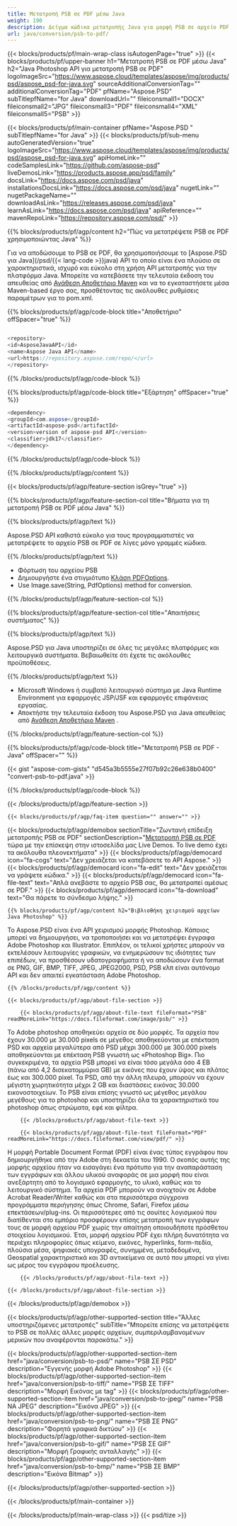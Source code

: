 ```yaml
---
title: Μετατροπή PSB σε PDF μέσω Java
weight: 190
description: Δείγμα κώδικα μετατροπής Java για μορφή PSB σε αρχείο PDF. Χρησιμοποιήστε αυτό το παράδειγμα κώδικα για να μετατρέψετε το PSB σε PDF σε οποιαδήποτε εφαρμογή Web ή Desktop Java.
url: java/conversion/psb-to-pdf/
---
```


{{< blocks/products/pf/main-wrap-class isAutogenPage="true" >}}
{{< blocks/products/pf/upper-banner h1="Μετατροπή PSB σε PDF μέσω Java" h2="Java Photoshop API για μετατροπή PSB σε PDF" logoImageSrc="https://www.aspose.cloud/templates/aspose/img/products/psd/aspose_psd-for-java.svg" sourceAdditionalConversionTag="" additionalConversionTag="PDF" pfName="Aspose.PSD" subTitlepfName="for Java" downloadUrl="" fileiconsmall1="DOCX" fileiconsmall2="JPG" fileiconsmall3="PDF" fileiconsmall4="XML" fileiconsmall5="PSB" >}}

{{< blocks/products/pf/main-container pfName="Aspose.PSD " subTitlepfName="for Java" >}}
{{< blocks/products/pf/sub-menu autoGeneratedVersion="true" logoImageSrc="https://www.aspose.cloud/templates/aspose/img/products/psd/aspose_psd-for-java.svg" apiHomeLink="" codeSamplesLink="https://github.com/aspose-psd" liveDemosLink="https://products.aspose.app/psd/family" docsLink="https://docs.aspose.com/psd/java" installationsDocsLink="https://docs.aspose.com/psd/java" nugetLink="" nugetPackageName="" downloadAsLink="https://releases.aspose.com/psd/java" learnAsLink="https://docs.aspose.com/psd/java" apiReference="" mavenRepoLink="https://repository.aspose.com/psd/" >}}

{{% blocks/products/pf/agp/content h2="Πώς να μετατρέψετε PSB σε PDF χρησιμοποιώντας Java" %}}

 Για να αποδώσουμε το PSB σε PDF, θα χρησιμοποιήσουμε το
 [Aspose.PSD για Java](/psd/{{< lang-code >}}java) 
 API το οποίο είναι ένα πλούσιο σε χαρακτηριστικά, ισχυρό και εύκολο στη χρήση API μετατροπής για την πλατφόρμα Java. Μπορείτε να κατεβάσετε την τελευταία έκδοση του απευθείας από
 [Ανάθεση Αποθετήριο Maven](https://repository.aspose.com/psd/) 
 και να το εγκαταστήσετε μέσα Maven-based έργο σας, προσθέτοντας τις ακόλουθες ρυθμίσεις παραμέτρων για το pom.xml.

{{% blocks/products/pf/agp/code-block title="Αποθετήριο" offSpacer="true" %}}

```cs

<repository>
<id>AsposeJavaAPI</id>
<name>Aspose Java API</name>
<url>https://repository.aspose.com/repo/</url>
</repository>

```

{{% /blocks/products/pf/agp/code-block %}}

{{% blocks/products/pf/agp/code-block title="Εξάρτηση" offSpacer="true" %}}

```cs
<dependency>
<groupId>com.aspose</groupId>
<artifactId>aspose-psd</artifactId>
<version>version of aspose-psd API</version>
<classifier>jdk17</classifier>
</dependency>

```

{{% /blocks/products/pf/agp/code-block %}}

{{% /blocks/products/pf/agp/content %}}

{{< blocks/products/pf/agp/feature-section isGrey="true" >}}

{{% blocks/products/pf/agp/feature-section-col title="Βήματα για τη μετατροπή PSB σε PDF μέσω Java" %}}

{{% blocks/products/pf/agp/text %}}

 Aspose.PSD API καθιστά εύκολο για τους προγραμματιστές να μετατρέψετε το αρχείο PSB σε PDF σε λίγες μόνο γραμμές κώδικα.

{{% /blocks/products/pf/agp/text %}}

- Φόρτωση του αρχείου PSB
- Δημιουργήστε ένα στιγμιότυπο [Κλάση PDFOptions](https://apireference.aspose.com/psd/java/com.aspose.psd.imageoptions/PdfOptions).
- Use Image.save(String, PdfOptions) method for conversion.

{{% /blocks/products/pf/agp/feature-section-col %}}

{{% blocks/products/pf/agp/feature-section-col title="Απαιτήσεις συστήματος" %}}

{{% blocks/products/pf/agp/text %}}

 Aspose.PSD για Java υποστηρίζει σε όλες τις μεγάλες πλατφόρμες και λειτουργικά συστήματα. Βεβαιωθείτε ότι έχετε τις ακόλουθες προϋποθέσεις.

{{% /blocks/products/pf/agp/text %}}

- Microsoft Windows ή συμβατό λειτουργικό σύστημα με Java Runtime Environment για εφαρμογές JSP/JSF και εφαρμογές επιφάνειας εργασίας.
- Αποκτήστε την τελευταία έκδοση του Aspose.PSD για Java απευθείας από
 [Ανάθεση Αποθετήριο Maven](https://repository.aspose.com/psd/)  .

{{% /blocks/products/pf/agp/feature-section-col %}}

{{% blocks/products/pf/agp/code-block title="Μετατροπή PSB σε PDF - Java" offSpacer="" %}}

{{< gist "aspose-com-gists" "d545a3b5555e27f07b92c26e638b0400" "convert-psb-to-pdf.java" >}}

{{% /blocks/products/pf/agp/code-block %}}

{{< /blocks/products/pf/agp/feature-section >}}

    {{< blocks/products/pf/agp/faq-item question="" answer="" >}}
 

<!-- aboutfile Starts -->

{{< blocks/products/pf/agp/demobox sectionTitle="Ζωντανή επίδειξη μετατροπής PSB σε PDF" sectionDescription="[Μετατροπή PSB σε PDF](https://products.aspose.app/psd/conversion/psb-to-pdf) τώρα με την επίσκεψη στην ιστοσελίδα μας Live Demos. Το live demo έχει τα ακόλουθα πλεονεκτήματα" >}}
        {{< blocks/products/pf/agp/democard icon="fa-cogs" text="Δεν χρειάζεται να κατεβάσετε το API Aspose." >}}
        {{< blocks/products/pf/agp/democard icon="fa-edit" text="Δεν χρειάζεται να γράψετε κώδικα." >}}
        {{< blocks/products/pf/agp/democard icon="fa-file-text" text="Απλά ανεβάστε το αρχείο PSB σας, θα μετατραπεί αμέσως σε PDF." >}}
        {{< blocks/products/pf/agp/democard icon="fa-download" text="Θα πάρετε το σύνδεσμο λήψης." >}}

    {{% blocks/products/pf/agp/content h2="Βιβλιοθήκη χειρισμού αρχείων Java Photoshop" %}}

 Το Aspose.PSD είναι ένα API χειρισμού μορφής Photoshop. Κάποιος μπορεί να δημιουργήσει, να τροποποιήσει και να μετατρέψει έγγραφα Adobe Photoshop και Illustrator. Επιπλέον, οι τελικοί χρήστες μπορούν να εκτελέσουν λειτουργίες γραφικών, να ενημερώσουν τις ιδιότητες των επιπέδων, να προσθέσουν υδατογραφήματα ή να αποδώσουν ένα format σε PNG, GIF, BMP, TIFF, JPEG, JPEG2000, PSD, PSB κλπ είναι αυτόνομο API και δεν απαιτεί εγκατάσταση Adobe Photoshop. 



    {{% /blocks/products/pf/agp/content %}}

    {{< blocks/products/pf/agp/about-file-section >}}

        {{< blocks/products/pf/agp/about-file-text fileFormat="PSB" readMoreLink="https://docs.fileformat.com/image/psb/" >}}

Το Adobe photoshop αποθηκεύει αρχεία σε δύο μορφές. Τα αρχεία που έχουν 30.000 με 30.000 pixels σε μέγεθος αποθηκεύονται με επέκταση PSD και αρχεία μεγαλύτερα από PSD μέχρι 300.000 με 300.000 pixels αποθηκεύονται με επέκταση PSB γνωστή ως «Photoshop Big». Πιο συγκεκριμένα, τα αρχεία PSB μπορεί να είναι τόσο μεγάλα όσο 4 EB (πάνω από 4,2 δισεκατομμύρια GB) με εικόνες που έχουν ύψος και πλάτος έως και 300.000 pixel. Τα PSD, από την άλλη πλευρά, μπορούν να έχουν μέγιστη χωρητικότητα μέχρι 2 GB και διαστάσεις εικόνας 30.000 εικονοστοιχείων. Το PSB είναι επίσης γνωστό ως μέγεθος μεγάλου μεγέθους για το photoshop και υποστηρίζει όλα τα χαρακτηριστικά του photoshop όπως στρώματα, εφέ και φίλτρα.


        {{< /blocks/products/pf/agp/about-file-text >}}

        {{< blocks/products/pf/agp/about-file-text fileFormat="PDF" readMoreLink="https://docs.fileformat.com/view/pdf/" >}}

Η μορφή Portable Document Format (PDF) είναι ένας τύπος εγγράφου που δημιουργήθηκε από την Adobe στη δεκαετία του 1990. Ο σκοπός αυτής της μορφής αρχείου ήταν να εισαγάγει ένα πρότυπο για την αναπαράσταση των εγγράφων και άλλου υλικού αναφοράς σε μια μορφή που είναι ανεξάρτητη από το λογισμικό εφαρμογής, το υλικό, καθώς και το λειτουργικό σύστημα. Τα αρχεία PDF μπορούν να ανοιχτούν σε Adobe Acrobat Reader/Writer καθώς και στα περισσότερα σύγχρονα προγράμματα περιήγησης όπως Chrome, Safari, Firefox μέσω επεκτάσεων/plug-ins. Οι περισσότερες από τις σουίτες λογισμικού που διατίθενται στο εμπόριο προσφέρουν επίσης μετατροπή των εγγράφων τους σε μορφή αρχείου PDF χωρίς την απαίτηση οποιουδήποτε πρόσθετου στοιχείου λογισμικού. Έτσι, μορφή αρχείου PDF έχει πλήρη δυνατότητα να περιέχει πληροφορίες όπως κείμενο, εικόνες, hyperlinks, form-πεδία, πλούσια μέσα, ψηφιακές υπογραφές, συνημμένα, μεταδεδομένα, Geospatial χαρακτηριστικά και 3D αντικείμενα σε αυτό που μπορεί να γίνει ως μέρος του εγγράφου προέλευσης.


        {{< /blocks/products/pf/agp/about-file-text >}}

    {{< /blocks/products/pf/agp/about-file-section >}}

{{< /blocks/products/pf/agp/demobox >}}

<!-- aboutfile Ends -->

{{< blocks/products/pf/agp/other-supported-section title="Άλλες υποστηριζόμενες μετατροπές" subTitle="Μπορείτε επίσης να μετατρέψετε το PSB σε πολλές άλλες μορφές αρχείων, συμπεριλαμβανομένων μερικών που αναφέρονται παρακάτω." >}}

{{< blocks/products/pf/agp/other-supported-section-item href="java/conversion/psb-to-psd/" name="PSB ΣΕ PSD" description="Εγγενής μορφή Adobe Photoshop" >}}
{{< blocks/products/pf/agp/other-supported-section-item href="java/conversion/psb-to-tiff/" name="PSB ΣΕ TIFF" description="Μορφή Εικόνας με tag" >}}
{{< blocks/products/pf/agp/other-supported-section-item href="java/conversion/psb-to-jpeg/" name="PSB ΝΑ JPEG" description="Εικόνα JPEG" >}}
{{< blocks/products/pf/agp/other-supported-section-item href="java/conversion/psb-to-png/" name="PSB ΣΕ PNG" description="Φορητά γραφικά δικτύου" >}}
{{< blocks/products/pf/agp/other-supported-section-item href="java/conversion/psb-to-gif/" name="PSB ΣΕ GIF" description="Μορφή Γραφικής ανταλλαγής" >}}
{{< blocks/products/pf/agp/other-supported-section-item href="java/conversion/psb-to-bmp/" name="PSB ΣΕ BMP" description="Εικόνα Bitmap" >}}

{{< /blocks/products/pf/agp/other-supported-section >}}

{{< /blocks/products/pf/main-container >}}
    
{{< /blocks/products/pf/main-wrap-class >}}
{{< psd/tize >}}
